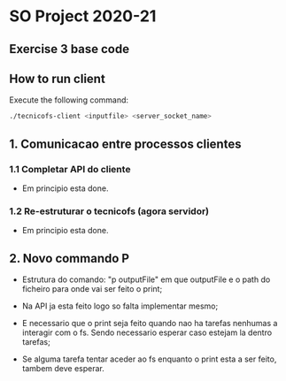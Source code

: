 # SO Project 2020-21

## Exercise 3 base code

## How to run client

Execute the following command:

```sh
./tecnicofs-client <inputfile> <server_socket_name>
```

## 1. Comunicacao entre processos clientes

### 1.1 Completar API do cliente

- Em principio esta done.

### 1.2  Re-estruturar o tecnicofs (agora servidor)

- Em principio esta done.

## 2. Novo commando P

- Estrutura do comando: "p outputFile" em que outputFile e o path do ficheiro para onde vai ser feito o print;

- Na API ja esta feito logo so falta implementar mesmo;

- E necessario que o print seja feito quando nao ha tarefas nenhumas a interagir com o fs. Sendo necessario esperar caso estejam la dentro tarefas;

- Se alguma tarefa tentar aceder ao fs enquanto o print esta a ser feito, tambem deve esperar.
